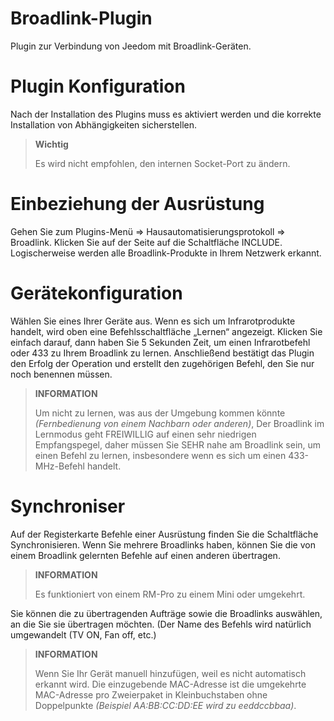 # Broadlink-Plugin

Plugin zur Verbindung von Jeedom mit Broadlink-Geräten.

# Plugin Konfiguration

Nach der Installation des Plugins muss es aktiviert werden und die korrekte Installation von Abhängigkeiten sicherstellen.

>**Wichtig**
>
>Es wird nicht empfohlen, den internen Socket-Port zu ändern.

# Einbeziehung der Ausrüstung

Gehen Sie zum Plugins-Menü => Hausautomatisierungsprotokoll => Broadlink. Klicken Sie auf der Seite auf die Schaltfläche INCLUDE. Logischerweise werden alle Broadlink-Produkte in Ihrem Netzwerk erkannt.

# Gerätekonfiguration

Wählen Sie eines Ihrer Geräte aus. Wenn es sich um Infrarotprodukte handelt, wird oben eine Befehlsschaltfläche „Lernen“ angezeigt. Klicken Sie einfach darauf, dann haben Sie 5 Sekunden Zeit, um einen Infrarotbefehl oder 433 zu Ihrem Broadlink zu lernen. Anschließend bestätigt das Plugin den Erfolg der Operation und erstellt den zugehörigen Befehl, den Sie nur noch benennen müssen.

>**INFORMATION**
>
>Um nicht zu lernen, was aus der Umgebung kommen könnte *(Fernbedienung von einem Nachbarn oder anderen)*, Der Broadlink im Lernmodus geht FREIWILLIG auf einen sehr niedrigen Empfangspegel, daher müssen Sie SEHR nahe am Broadlink sein, um einen Befehl zu lernen, insbesondere wenn es sich um einen 433-MHz-Befehl handelt.

# Synchroniser

Auf der Registerkarte Befehle einer Ausrüstung finden Sie die Schaltfläche Synchronisieren. Wenn Sie mehrere Broadlinks haben, können Sie die von einem Broadlink gelernten Befehle auf einen anderen übertragen.

>**INFORMATION**
>
>Es funktioniert von einem RM-Pro zu einem Mini oder umgekehrt.

Sie können die zu übertragenden Aufträge sowie die Broadlinks auswählen, an die Sie sie übertragen möchten. (Der Name des Befehls wird natürlich umgewandelt (TV ON, Fan off, etc.)

>**INFORMATION**
>
>Wenn Sie Ihr Gerät manuell hinzufügen, weil es nicht automatisch erkannt wird. Die einzugebende MAC-Adresse ist die umgekehrte MAC-Adresse pro Zweierpaket in Kleinbuchstaben ohne Doppelpunkte *(Beispiel AA:BB:CC:DD:EE wird zu eeddccbbaa)*.
